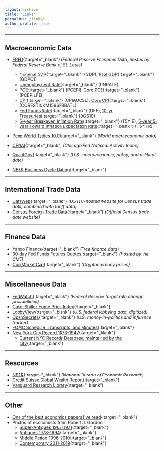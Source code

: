 ```yaml
---
layout: archive
title: "Links"
permalink: /links/
author_profile: true
---
```


---


Macroeconomic Data
---

- [FRED](https://fred.stlouisfed.org/){:target="_blank"} *(Federal Reserve Economic Data, hosted by Federal Reserve Bank of St. Louis)*

  - [Nominal GDP](https://fred.stlouisfed.org/series/GDP){:target="_blank"} (GDP), [Real GDP](https://fred.stlouisfed.org/series/GDPC1){:target="_blank"} (GDPC1)
  - [Unemployment Rate](https://fred.stlouisfed.org/series/UNRATE){:target="_blank"} (UNRATE)
  - [PCE](https://fred.stlouisfed.org/series/PCEPI){:target="_blank"} (PCEPI), [Core PCE](https://fred.stlouisfed.org/series/PCEPILFE){:target="_blank"} (PCEPILFE)
  - [CPI](https://fred.stlouisfed.org/series/CPIAUCSL){:target="_blank"} (CPIAUCSL), [Core CPI](https://fred.stlouisfed.org/series/CORESTICKM159SFRBATL){:target="_blank"} (CORESTICKM159SFRBATL)
  - [Fed Funds Rate](https://fred.stlouisfed.org/series/DFF){:target="_blank"} (DFF), [10-yr Treasuries](https://fred.stlouisfed.org/series/DGS10){:target="_blank"} (DGS10)
  - [5-year Breakeven Inflation Rate](https://fred.stlouisfed.org/series/T5YIE){:target="_blank"} (T5YIE), [5-year 5-year Foward Inflation Expectation Rate](https://fred.stlouisfed.org/series/T5YIFR){:target="_blank"} (T5YIFR)

- [Penn World Tables 10.0](https://www.rug.nl/ggdc/productivity/pwt/?lang=en){:target="_blank"} *(World macroeconomic data)*

- [CFNAI](https://www.chicagofed.org/research/data/cfnai/current-data){:target="_blank"} *(Chicago Fed National Activity Index)*

- [QuantGov](https://www.quantgov.org/){:target="_blank"} *(U.S. macroeconomic, policy, and political data)*

- [NBER Business Cycle Dating](https://www.nber.org/research/business-cycle-dating){:target="_blank"}

  

---

International Trade Data
---

- [DataWeb](https://dataweb.usitc.gov/){:target="_blank"} *(US ITC-hosted website for Census trade data, combined with tariff data)*
- [Census Foreign Trade Data](https://www.census.gov/foreign-trade/data/index.html){:target="_blank"} *(Official Census trade data website)*

---

Finance Data
---

- [Yahoo Finance](https://finance.yahoo.com/){:target="_blank"} *(Free finance data)*
- [30-day Fed Funds Futures Quotes](https://www.cmegroup.com/markets/interest-rates/stirs/30-day-federal-fund.quotes.html){:target="_blank"} *(Hosted by the CME)*
- [CoinMarketCap](https://coinmarketcap.com/){:target="_blank"} *(Cryptocurrency prices)*

---


Miscellaneous Data
---

- [FedWatch](https://www.cmegroup.com/trading/interest-rates/countdown-to-fomc.html){:target="_blank"} *(Federal Reserve target rate change probabilities)*
- [Case-Shiller Home Price Index](https://www.spglobal.com/spdji/en/index-family/indicators/sp-corelogic-case-shiller/sp-corelogic-case-shiller-composite/#overview){:target="_blank"} 
- [LobbyView](https://www.lobbyview.org/){:target="_blank"} *(U.S. federal lobbying data, digitized)*
- [OpenSecrets](https://www.opensecrets.org/){:target="_blank"} *(U.S. money-in-politics and influence tracker)*
- [FOMC Schedule, Transcripts, and Minutes](https://www.federalreserve.gov/monetarypolicy/fomccalendars.htm){:target="_blank"} 
- [New York City Record 1873-1947](http://cityrecord.engineering.nyu.edu/about.php){:target="_blank"}
	- [Current NYC Records Database, maintained by the city](https://a856-cityrecord.nyc.gov/){:target="_blank"}


---

Resources
---

- [NBER](https://www.nber.org/){:target="_blank"} *(National Bureau of Economic Research)*
- [Credit Suisse Global Wealth Report](https://www.credit-suisse.com/about-us/en/reports-research/global-wealth-report.html){:target="_blank"} 
- [Vanguard Research Library](https://corporate.vanguard.com/content/corporatesite/us/en/corp/what-we-think/research-library.html){:target="_blank"} 






---

Other
---

- [One of the best economics papers I've read](https://www.roulette-bet.com/files/samuelson-kelly.pdf){:target="_blank"}
- Photos of economists from Robert J. Gordon: 
  - [Super-Antiques 1967-1971](https://gordon.economics.northwestern.edu/super-antiques-1967-71/){:target="_blank"}
  - [Antiques 1978-1994](https://gordon.economics.northwestern.edu/antiques-1978-94/){:target="_blank"}
  - [Middle Period 1996-2010](https://gordon.economics.northwestern.edu/middle-period-1996-2010/){:target="_blank"}
  - [Contemporary 2011-2019](https://gordon.economics.northwestern.edu/contemporary-2011-19-reverse/){:target="_blank"}
